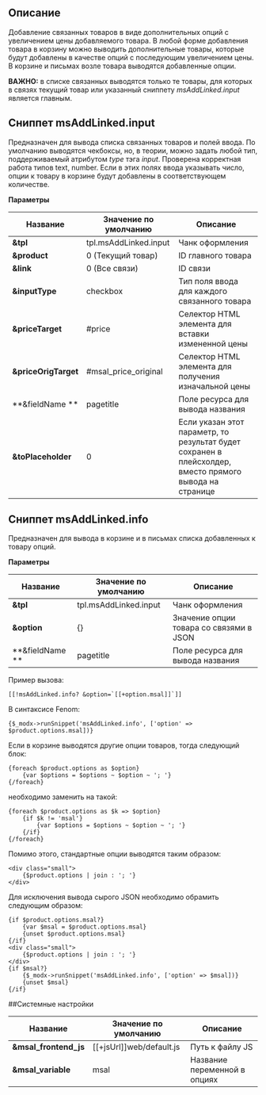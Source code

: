 ## Описание

Добавление связанных товаров в виде дополнительных опций с увеличением цены добавляемого товара.
В любой форме добавления товара в корзину можно выводить дополнительные товары, которые будут добавлены в качестве опций 
с последующим увеличением цены. 
В корзине и письмах возле товара выводятся добавленные опции. 

**ВАЖНО:** в списке связанных выводятся только те товары, для которых в связях текущий товар или указанный сниппету *msAddLinked.input* является главным.

## Сниппет msAddLinked.input
Предназначен для вывода списка связанных товаров и полей ввода. По умолчанию выводятся чекбоксы, но, в теории, можно задать любой тип, поддерживаемый атрибутом *type* тэга *input*. 
Проверена корректная работа типов text, number. Если в этих полях ввода указывать число, опции к товару в корзине будут добавлены в соответствующем количестве. 

**Параметры**

| Название              | Значение по умолчанию         | Описание                                                                                                  |
| --------------------- | ----------------------------- | --------------------------------------------------------------------------------------------------------- |
| **&tpl**              | tpl.msAddLinked.input         | Чанк оформления                                                                                           |
| **&product**          | 0 (Текущий товар)             | ID главного товара                                                                                        |
| **&link**             | 0 (Все связи)                 | ID связи                                                                                                  |
| **&inputType**        | checkbox                      | Тип поля ввода для каждого связанного товара                                                              |
| **&priceTarget**      | #price                        | Селектор HTML элемента для вставки измененной цены                                                        |
| **&priceOrigTarget**  | #msal_price_original          | Селектор HTML элемента для получения изначальной цены                                                     |
| **&fieldName **       | pagetitle                     | Поле ресурса для вывода названия                                                                          |
| **&toPlaceholder**    | 0                             | Если указан этот параметр, то результат будет сохранен в плейсхолдер, вместо прямого вывода на странице   |


## Сниппет msAddLinked.info
Предназначен для вывода в корзине и в письмах списка добавленных к товару опций.

**Параметры**

| Название              | Значение по умолчанию         | Описание                                  |
| --------------------- | ----------------------------- | ----------------------------------------- |
| **&tpl**              | tpl.msAddLinked.input         | Чанк оформления                           |
| **&option**           | {}                            | Значение опции товара со связями в JSON   |
| **&fieldName **       | pagetitle                     | Поле ресурса для вывода названия          |

Пример вызова:
```
[[!msAddLinked.info? &option=`[[+option.msal]]`]]
```
В синтаксисе Fenom:
```
{$_modx->runSnippet('msAddLinked.info', ['option' => $product.options.msal])}
```

Если в корзине выводятся другие опции товаров, тогда следующий блок:
```
{foreach $product.options as $option}
    {var $options = $options ~ $option ~ '; '}
{/foreach}
```
необходимо заменить на такой:
```
{foreach $product.options as $k => $option}
    {if $k != 'msal'}
        {var $options = $options ~ $option ~ '; '}
    {/if}
{/foreach}
```

Помимо этого, стандартные опции выводятся таким образом:
```
<div class="small">
    {$product.options | join : '; '}
</div>
```
Для исключения вывода сырого JSON необходимо обрамить следующим образом:
```
{if $product.options.msal?}
    {var $msal = $product.options.msal}
    {unset $product.options.msal}
{/if}
<div class="small">
    {$product.options | join : '; '}
</div>
{if $msal?}
    {$_modx->runSnippet('msAddLinked.info', ['option' => $msal])}
    {unset $msal}
{/if}
```

##Системные настройки

| Название                      | Значение по умолчанию         | Описание                      |
| ----------------------------- | ----------------------------- | ----------------------------- |
| **&msal_frontend_js**         | [[+jsUrl]]web/default.js      | Путь к файлу JS               |
| **&msal_variable**            | msal                          | Название переменной в опциях  |
